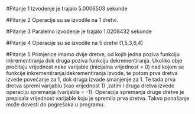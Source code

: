#Pitanje 1
Izvodenje je trajalo 5.0006503 sekunde

#Pitanje 2
Operacije su se izvodile na 1 dretvi.

#Pitanje 3
Paralelno izvodenje je trajalo 1.0208432 sekunde

#Pitanje 4
Operacije su se izvodile na 5 dretvi (1,5,3,6,4)

#Pitanje 5
Primjerice imamo dvije dretve, od kojih jedna poziva funkciju inkrementiranja
dok druga poziva funkciju dekrementiranja. Ukoliko obje pročitaju vrijednost neke varijable (inicijalna vrijednost = 0)
nad kojom se funkcije inkrementiranja/dekrementiranja izvode, te potom prva dretva izvede 
povećanje za 1, dok druga izvade smanjenje za 1. Te tada prva dretva spremi varijablu (kao vrijednost 1)
,zatim i druga dretva izvede operaciju spremanja (varijabla = -1). Operacija spremanja druge dretve je prepisala vrijednost
varijable koju je spremila prva dretva. Takvo ponašanje može dovesti do pogrešaka u programu.